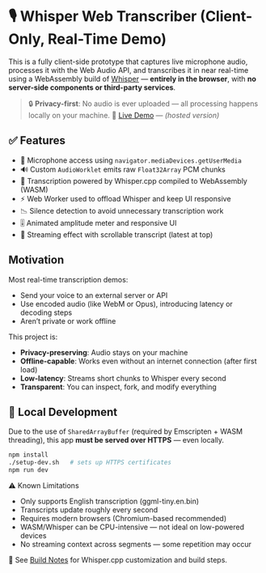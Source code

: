# 🎙️ Whisper Web Transcriber (Client-Only, Real-Time Demo)

This is a fully client-side prototype that captures live microphone audio, processes it with the Web Audio API, and transcribes it in near real-time using a WebAssembly build of [Whisper](https://github.com/ggerganov/whisper.cpp) — **entirely in the browser**, with **no server-side components or third-party services**.

> 🔒 **Privacy-first**: No audio is ever uploaded — all processing happens locally on your machine.
> 🚀 [Live Demo](https://whisper-web-transcriber.vercel.app/) — *(hosted version)*

## ✅ Features

- 🎤 Microphone access using `navigator.mediaDevices.getUserMedia`
- 🔊 Custom `AudioWorklet` emits raw `Float32Array` PCM chunks
- 🧠 Transcription powered by Whisper.cpp compiled to WebAssembly (WASM)
- ⚡ Web Worker used to offload Whisper and keep UI responsive
- 📉 Silence detection to avoid unnecessary transcription work
- 🎚️ Animated amplitude meter and responsive UI
- 🔁 Streaming effect with scrollable transcript (latest at top)

## Motivation

Most real-time transcription demos:
- Send your voice to an external server or API
- Use encoded audio (like WebM or Opus), introducing latency or decoding steps
- Aren’t private or work offline

This project is:
- **Privacy-preserving**: Audio stays on your machine
- **Offline-capable**: Works even without an internet connection (after first load)
- **Low-latency**: Streams short chunks to Whisper every second
- **Transparent**: You can inspect, fork, and modify everything

## 🧪 Local Development

Due to the use of `SharedArrayBuffer` (required by Emscripten + WASM threading), this app **must be served over HTTPS** — even locally.

```bash
npm install
./setup-dev.sh   # sets up HTTPS certificates
npm run dev
```

⚠️ Known Limitations
- Only supports English transcription (ggml-tiny.en.bin)
- Transcripts update roughly every second
- Requires modern browsers (Chromium-based recommended)
- WASM/Whisper can be CPU-intensive — not ideal on low-powered devices
- No streaming context across segments — some repetition may occur

📄 See [Build Notes](docs/build-notes.md) for Whisper.cpp customization and build steps.
